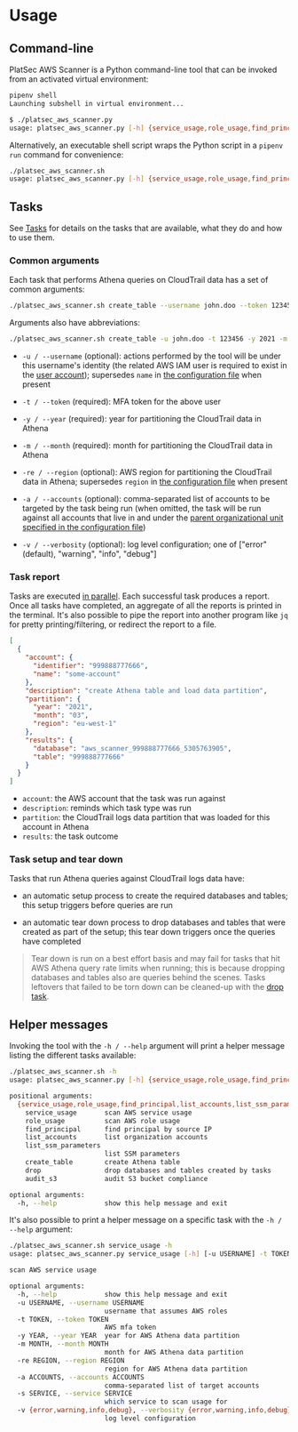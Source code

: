 # Usage

## Command-line

PlatSec AWS Scanner is a Python command-line tool that can be invoked from an activated virtual environment:

```sh
pipenv shell
Launching subshell in virtual environment...

$ ./platsec_aws_scanner.py
usage: platsec_aws_scanner.py [-h] {service_usage,role_usage,find_principal,list_accounts,create_table,drop} ...
```

Alternatively, an executable shell script wraps the Python script in a `pipenv run` command for convenience:

```sh
./platsec_aws_scanner.sh
usage: platsec_aws_scanner.py [-h] {service_usage,role_usage,find_principal,list_accounts,create_table,drop} ...
```

## Tasks

See [Tasks](tasks) for details on the tasks that are available, what they do and how to use them.

### Common arguments

Each task that performs Athena queries on CloudTrail data has a set of common arguments:

```sh
./platsec_aws_scanner.sh create_table --username john.doo --token 123456 --year 2021 --month 3 --accounts 888777666555
```

Arguments also have abbreviations:

```sh
./platsec_aws_scanner.sh create_table -u john.doo -t 123456 -y 2021 -m 3 -a 888777666555
```

-   `-u / --username` (optional): actions performed by the tool will be under this username's identity (the related AWS
    IAM user is required to exist in the [user account](configuration.md#user)); supersedes `name` in [the
    configuration file](configuration.md#user) when present

-   `-t / --token` (required): MFA token for the above user

-   `-y / --year` (required): year for partitioning the CloudTrail data in Athena

-   `-m / --month` (required): month for partitioning the CloudTrail data in Athena

-   `-re / --region` (optional): AWS region for partitioning the CloudTrail data in Athena; supersedes `region` in [the
    configuration file](configuration.md#cloudtrail) when present

-   `-a / --accounts` (optional): comma-separated list of accounts to be targeted by the task being run (when omitted,
    the task will be run against all accounts that live in and under the [parent organizational unit specified in the
    configuration file](configuration.md#organization))

-   `-v / --verbosity` (optional): log level configuration; one of \["error" (default), "warning", "info", "debug"\]

### Task report

Tasks are executed [in parallel](configuration.md#tasks). Each successful task produces a report. Once all tasks have
completed, an aggregate of all the reports is printed in the terminal. It's also possible to pipe the report into
another program like `jq` for pretty printing/filtering, or redirect the report to a file.

```json
[
  {
    "account": {
      "identifier": "999888777666",
      "name": "some-account"
    },
    "description": "create Athena table and load data partition",
    "partition": {
      "year": "2021",
      "month": "03",
      "region": "eu-west-1"
    },
    "results": {
      "database": "aws_scanner_999888777666_5305763905",
      "table": "999888777666"
    }
  }
]
```

- `account`: the AWS account that the task was run against
- `description`: reminds which task type was run
- `partition`: the CloudTrail logs data partition that was loaded for this account in Athena
- `results`: the task outcome

### Task setup and tear down

Tasks that run Athena queries against CloudTrail logs data have:

-   an automatic setup process to create the required databases and tables; this setup triggers before queries are run

-   an automatic tear down process to drop databases and tables that were created as part of the setup; this tear down
    triggers once the queries have completed

> Tear down is run on a best effort basis and may fail for tasks that hit AWS Athena query rate limits when
> running; this is because dropping databases and tables also are queries behind the scenes. Tasks leftovers that
> failed to be torn down can be cleaned-up with the [drop task](tasks/drop.md).

## Helper messages

Invoking the tool with the `-h / --help` argument will print a helper message listing the different tasks available:

```sh
./platsec_aws_scanner.sh -h
usage: platsec_aws_scanner.py [-h] {service_usage,role_usage,find_principal,list_accounts,list_ssm_parameters,create_table,drop,audit_s3} ...

positional arguments:
  {service_usage,role_usage,find_principal,list_accounts,list_ssm_parameters,create_table,drop,audit_s3}
    service_usage       scan AWS service usage
    role_usage          scan AWS role usage
    find_principal      find principal by source IP
    list_accounts       list organization accounts
    list_ssm_parameters
                        list SSM parameters
    create_table        create Athena table
    drop                drop databases and tables created by tasks
    audit_s3            audit S3 bucket compliance

optional arguments:
  -h, --help            show this help message and exit
```

It's also possible to print a helper message on a specific task with the `-h / --help` argument:

```sh
./platsec_aws_scanner.sh service_usage -h
usage: platsec_aws_scanner.py service_usage [-h] [-u USERNAME] -t TOKEN -y YEAR -m MONTH [-re REGION] [-a ACCOUNTS] -s SERVICE [-v {error,warning,info,debug}]

scan AWS service usage

optional arguments:
  -h, --help            show this help message and exit
  -u USERNAME, --username USERNAME
                        username that assumes AWS roles
  -t TOKEN, --token TOKEN
                        AWS mfa token
  -y YEAR, --year YEAR  year for AWS Athena data partition
  -m MONTH, --month MONTH
                        month for AWS Athena data partition
  -re REGION, --region REGION
                        region for AWS Athena data partition
  -a ACCOUNTS, --accounts ACCOUNTS
                        comma-separated list of target accounts
  -s SERVICE, --service SERVICE
                        which service to scan usage for
  -v {error,warning,info,debug}, --verbosity {error,warning,info,debug}
                        log level configuration
```
